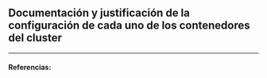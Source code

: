 ## Documentación y justificación de la configuración de cada uno de los contenedores del cluster

<!-- ![](../Img/ "") -->


---
#### Referencias:

[]()

[]()

[]()

[]()

[]()

[]()